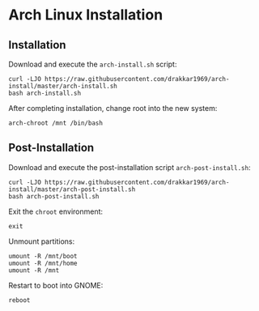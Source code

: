 # Arch Linux Installation

## Installation

Download and execute the `arch-install.sh` script:

```shell
curl -LJO https://raw.githubusercontent.com/drakkar1969/arch-install/master/arch-install.sh
bash arch-install.sh
```
After completing installation, change root into the new system:

```shell
arch-chroot /mnt /bin/bash
```

## Post-Installation

Download and execute the post-installation script `arch-post-install.sh`:

```shell
curl -LJO https://raw.githubusercontent.com/drakkar1969/arch-install/master/arch-post-install.sh
bash arch-post-install.sh
```

Exit the `chroot` environment:

```shell
exit
```

Unmount partitions:

```shell
umount -R /mnt/boot
umount -R /mnt/home
umount -R /mnt
```

Restart to boot into GNOME:

```shell
reboot
```
